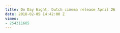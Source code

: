```yaml
---
title: On Day Eight, Dutch cinema release April 26
date: 2018-02-05 14:42:00 Z
vimeo:
- 254311685
---
```


